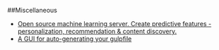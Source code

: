 ##Miscellaneous

* [Open source machine learning server. Create predictive features - personalization, recommendation & content discovery.](http://prediction.io/)
* [A GUI for auto-generating your gulpfile](http://gulpfiction.divshot.io/)

